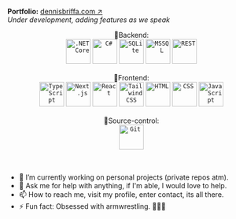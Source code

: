 <strong>Portfolio:</strong>
<a href="https://dennisbriffa.com/" target="_blank" rel="noopener noreferrer">
  dennisbriffa.com ↗
</a>
<br/>
<em>Under development, adding features as we speak</em>

<div align="center">
  💾Backend:  <br/> 
  <code><img width="50" src="https://raw.githubusercontent.com/marwin1991/profile-technology-icons/refs/heads/main/icons/_net_core.png" alt=".NET Core" title=".NET Core, API, MVC"/></code>
  <code><img width="50" src="https://raw.githubusercontent.com/marwin1991/profile-technology-icons/refs/heads/main/icons/c%23.png" alt="C#" title="C#"/></code>
  <code><img width="50" src="https://raw.githubusercontent.com/marwin1991/profile-technology-icons/refs/heads/main/icons/sqlite.png" alt="SQLite" title="SQL"/></code>
	<code><img width="50" src="https://raw.githubusercontent.com/marwin1991/profile-technology-icons/refs/heads/main/icons/mssql.png" alt="MSSQL" title="Microsoft Server"/></code>
  <code><img width="50" src="https://raw.githubusercontent.com/marwin1991/profile-technology-icons/refs/heads/main/icons/rest.png" alt="REST" title="RESTful API"/></code>  <br/> 

 <br/>  
  📱Frontend:  <br/> 
  <code><img width="50" src="https://raw.githubusercontent.com/marwin1991/profile-technology-icons/refs/heads/main/icons/typescript.png" alt="TypeScript" title="TypeScript"/></code>
 	<code><img width="50" src="https://raw.githubusercontent.com/marwin1991/profile-technology-icons/refs/heads/main/icons/next_js.png" alt="Next.js" title="Next.js"/></code>
	<code><img width="50" src="https://raw.githubusercontent.com/marwin1991/profile-technology-icons/refs/heads/main/icons/react.png" alt="React" title="React"/></code>
	<code><img width="50" src="https://raw.githubusercontent.com/marwin1991/profile-technology-icons/refs/heads/main/icons/tailwind_css.png" alt="Tailwind CSS" title="Tailwind CSS"/></code>
 	<code><img width="50" src="https://raw.githubusercontent.com/marwin1991/profile-technology-icons/refs/heads/main/icons/html.png" alt="HTML" title="HTML"/></code>
	<code><img width="50" src="https://raw.githubusercontent.com/marwin1991/profile-technology-icons/refs/heads/main/icons/css.png" alt="CSS" title="CSS"/></code>
 	<code><img width="50" src="https://raw.githubusercontent.com/marwin1991/profile-technology-icons/refs/heads/main/icons/javascript.png" alt="JavaScript" title="JavaScript"/></code> <br/> 

 <br/>  
  🔱Source-control:  <br/> 
<code><img width="50" src="https://raw.githubusercontent.com/marwin1991/profile-technology-icons/refs/heads/main/icons/git.png" alt="Git" title="Git"/></code>
 <br/> 
</div>

<br/> 
<br/> 

- 🔭 I’m currently working on personal projects (private repos atm). 
- 💬 Ask me for help with anything, if I'm able, I would love to help. 
- 📫 How to reach me, visit my profile, enter contact, its all there.
- ⚡ Fun fact: Obsessed with armwrestling. 💪💪💪

